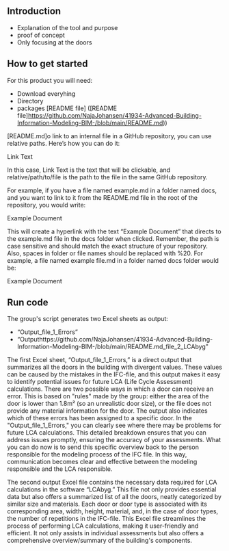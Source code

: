 ## Introduction
- Explanation of the tool and purpose
- proof of concept
- Only focusing at the doors


## How to get started
For this product you will need:


- Download everyhing
- Directory
- packages
 [README file] ([README file]https://github.com/NajaJohansen/41934-Advanced-Building-Information-Modeling-BIM-/blob/main/README.md))

[README.md]o link to an internal file in a GitHub repository, you can use relative paths. Here’s how you can do it:

Link Text

In this case, Link Text is the text that will be clickable, and relative/path/to/file is the path to the file in the same GitHub repository.

For example, if you have a file named example.md in a folder named docs, and you want to link to it from the README.md file in the root of the repository, you would write:

Example Document

This will create a hyperlink with the text “Example Document” that directs to the example.md file in the docs folder when clicked. Remember, the path is case sensitive and should match the exact structure of your repository. Also, spaces in folder or file names should be replaced with %20. For example, a file named example file.md in a folder named docs folder would be:

Example Document
## Run code
The group's script generates two Excel sheets as output:
- “Output_file_1_Errors”
- “Outputhttps://github.com/NajaJohansen/41934-Advanced-Building-Information-Modeling-BIM-/blob/main/README.md_file_2_LCAbyg"

The first Excel sheet, “Output_file_1_Errors,” is a direct output that summarizes all the doors in the building with divergent values. These values can be caused by the mistakes in the IFC-file, and this output makes it easy to identify potential issues for future LCA (Life Cycle Assessment) calculations. There are two possible ways in which a door can receive an error. This is based on "rules" made by the group: either the area of the door is lower than 1.8m² (so an unrealistic door size), or the file does not provide any material information for the door. The output also indicates which of these errors has been assigned to a specific door. In the "Output_file_1_Errors," you can clearly see where there may be problems for future LCA calculations. 
This detailed breakdown ensures that you can address issues promptly, ensuring the accuracy of your assessments. What you can do now is to send this specific overview back to the person responsible for the modeling process of the IFC file. In this way, communication becomes clear and effective between the modeling responsible and the LCA responsible.

The second output Excel file contains the necessary data required for LCA calculations in the software “LCAbyg.” This file not only provides essential data but also offers a summarized list of all the doors, neatly categorized by similar size and materials. Each door or door type is associated with its corresponding area, width, height, material, and, in the case of door types, the number of repetitions in the IFC-file.
This Excel file streamlines the process of performing LCA calculations, making it user-friendly and efficient. It not only assists in individual assessments but also offers a comprehensive overview/summary of the building's components. 
